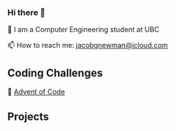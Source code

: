 ### Hi there 👋

📘 I am a Computer Engineering student at UBC

📫 How to reach me: jacobgnewman@icloud.com


## Coding Challenges

:christmas_tree: [Advent of Code](https://github.com/MountainGray/advent) 
## Projects


